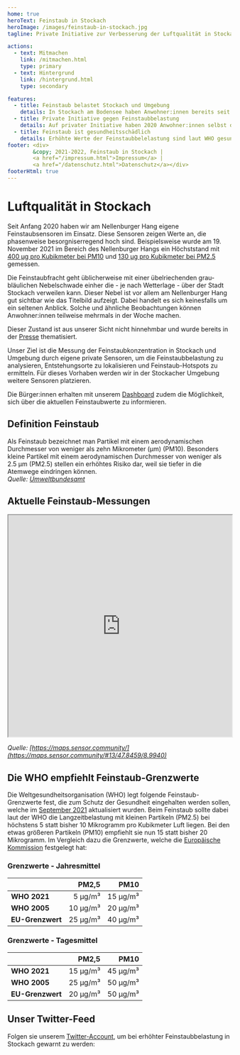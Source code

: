```yaml
---
home: true
heroText: Feinstaub in Stockach
heroImage: /images/feinstaub-in-stockach.jpg
tagline: Private Initiative zur Verbesserung der Luftqualität in Stockach

actions:
  - text: Mitmachen
    link: /mitmachen.html
    type: primary
  - text: Hintergrund
    link: /hintergrund.html
    type: secondary

features:
  - title: Feinstaub belastet Stockach und Umgebung
    details: In Stockach am Bodensee haben Anwohner:innen bereits seit Jahren darauf hingewiesen, dass es eine erhöhte Feinstaubbelastung in Stockach und Umgebung gibt.
  - title: Private Initiative gegen Feinstaubbelastung
    details: Auf privater Initiative haben 2020 Anwohner:innen selbst damit begonnen Messstationen zu installieren und Messwerte der Feinstaubbelastung aufzuzeichnen.
  - title: Feinstaub ist gesundheitsschädlich
    details: Erhöhte Werte der Feinstaubbelelastung sind laut WHO gesundheitsschädlich und die Quellen müssen identifiziert werden, um die Luftqualität zu verbessern.
footer: <div>
        &copy; 2021-2022, Feinstaub in Stockach |
        <a href="/impressum.html">Impressum</a> |
        <a href="/datenschutz.html">Datenschutz</a></div>
footerHtml: true
---
```


# Luftqualität in Stockach

Seit Anfang 2020 haben wir am Nellenburger Hang eigene Feinstaubsensoren im Einsatz. Diese Sensoren zeigen Werte an, die phasenweise besorgniserregend hoch sind.
Beispielsweise wurde am 19. November 2021 im Bereich des Nellenburger Hangs ein Höchststand mit
[400 µg pro Kubikmeter bei PM10](https://api-rrd.madavi.de/grafana/d/GUaL5aZMz/pm-sensors?orgId=1&theme=light&from=1637276400000&to=1637362799000&var-chipID=esp8266-3016229&viewPanel=12) und
[130 µg pro Kubikmeter bei PM2.5](https://api-rrd.madavi.de/grafana/d/GUaL5aZMz/pm-sensors?orgId=1&theme=light&from=1637276400000&to=1637362799000&var-chipID=esp8266-3016229&viewPanel=3) gemessen.

Die Feinstaubfracht geht üblicherweise mit einer übelriechenden grau-bläulichen Nebelschwade einher die - je nach Wetterlage - über der Stadt Stockach verweilen kann. Dieser Nebel ist vor allem am Nellenburger Hang gut sichtbar wie das Titelbild aufzeigt. Dabei handelt es sich keinesfalls um ein seltenen Anblick. Solche und ähnliche Beobachtungen können Anwohner:innen teilweise mehrmals in der Woche machen.

Dieser Zustand ist aus unserer Sicht nicht hinnehmbar und wurde bereits in der [Presse](/presse.html) thematisiert.

Unser Ziel ist die Messung der Feinstaubkonzentration in Stockach und Umgebung durch eigene private Sensoren, um die Feinstaubbelastung zu analysieren, Entstehungsorte zu lokalisieren und Feinstaub-Hotspots zu ermitteln. Für dieses Vorhaben werden wir in der Stockacher Umgebung weitere Sensoren platzieren.

Die Bürger:innen erhalten mit unserem [Dashboard](/messungen.html) zudem die Möglichkeit, sich über die aktuellen Feinstaubwerte zu informieren.

## Definition Feinstaub

Als Feinstaub bezeichnet man Partikel mit einem aerodynamischen Durchmesser von weniger als zehn
Mikrometer (µm) (PM10). Besonders kleine Partikel mit einem aerodynamischen Durchmesser von weniger
als 2.5 µm (⁠PM2.5) stellen ein erhöhtes Risiko dar, weil sie tiefer in die Atemwege eindringen können.<br>
*Quelle: [Umweltbundesamt](https://www.umweltbundesamt.de/themen/luft/luftschadstoffe-im-ueberblick/feinstaub)*

## Aktuelle Feinstaub-Messungen

<iframe src="https://maps.sensor.community/#13/47.8459/8.9940" width="100%" height="500" noscroll noborder></iframe>

*Quelle: [https://maps.sensor.community/](https://maps.sensor.community/#13/47.8459/8.9940)*

## Die WHO empfiehlt Feinstaub-Grenzwerte

Die Weltgesundheitsorganisation (WHO) legt folgende Feinstaub-Grenzwerte fest, die zum Schutz
der Gesundheit eingehalten werden sollen, welche im
[September 2021](https://www.euro.who.int/de/health-topics/environment-and-health/air-quality/publications/2021/who-global-air-quality-guidelines-particulate-matter-pm2.5-and-pm10,-ozone,-nitrogen-dioxide,-sulfur-dioxide-and-carbon-monoxide-executive-summary-2021)
aktualisiert wurden. Beim Feinstaub sollte dabei laut der WHO die Langzeitbelastung mit kleinen Partikeln (PM2.5) bei höchstens 5 statt bisher 10 Mikrogramm pro Kubikmeter Luft liegen. Bei den etwas größeren Partikeln (PM10) empfiehlt sie nun 15 statt bisher 20 Mikrogramm. Im Vergleich dazu die Grenzwerte, welche die
[Europäische Kommission](https://ec.europa.eu/environment/air/quality/standards.htm)
festgelegt hat:

### Grenzwerte - Jahresmittel

|                  |     PM2,5 |     PM10 |
| :--------------- | --------: | -------: |
| **WHO 2021**     |  5  µg/m³ | 15 µg/m³ |
| **WHO 2005**     | 10  µg/m³ | 20 µg/m³ |
| **EU-Grenzwert** | 25  µg/m³ | 40 µg/m³ |

### Grenzwerte - Tagesmittel

|                  |     PM2,5 |     PM10 |
| :--------------- | --------: | -------: |
| **WHO 2021**     | 15  µg/m³ | 45 µg/m³ |
| **WHO 2005**     | 25  µg/m³ | 50 µg/m³ |
| **EU-Grenzwert** | 20  µg/m³ | 50 µg/m³ |


## Unser Twitter-Feed

Folgen sie unserem [Twitter-Account](https://twitter.com/Feinstaub_Sto), um bei erhöhter Feinstaubbelastung in Stockach gewarnt zu werden:

<twitter-timeline id="Feinstaub_Sto" :options="{ tweetLimit: '5', dnt: true }" />
